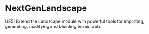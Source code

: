 # NextGenLandscape
UE5! Extend the Landscape module with powerful tools for importing, generating, modifying and blending terrain data.
